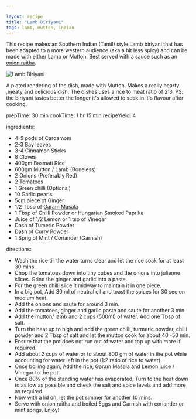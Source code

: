 ```yaml
---

layout: recipe
title: "Lamb Biriyani"
tags: lamb, mutton, indian
---
```


This recipe makes an Southern Indian (Tamil) style Lamb biriyani that has been adapted to a more western audience (aka a bit less spicy)
and can be made with either Lamb or Mutton. Best served with a sauce such as an [onion raitha](/recipes/onion-raitha).

![Lamb Biriyani](/recipes/pix/lamb-biriyani.webp)

A plated rendering of the dish, made with Mutton. Makes a really hearty ,meaty and delicious dish. The dishes uses a rice to meat ratio of 2:3.
PS: the biriyani tastes better the longer it's allowed to soak in it's flavour after cooking.

prepTime: 30 min
cookTime: 1 hr 15 min
recipeYield: 4

ingredients:
- 4-5 pods of Cardamom
- 2-3 Bay leaves
- 3-4 Cinnamon Sticks
- 8 Cloves
- 400gm Basmati Rice
- 600gm Mutton / Lamb (Boneless)
- 2 Onions (Preferably Red)
- 2 Tomatoes
- 1 Green chilli (Optional)
- 10 Garlic pearls
- 5cm piece of Ginger
- 1/2 Tbsp of [Garam Masala](/recipes/garam-masala)
- 1 Tbsp of Chilli Powder or Hungarian Smoked Paprika
- Juice of 1/2 Lemon or 1 tsp of Vinegar
- Dash of Tumeric Powder
- Dash of Curry Powder
- 1 Sprig of Mint / Coriander (Garnish)

directions:
- Wash the rice till the water turns clear and let the rice soak for at least 30 mins.
- Chop the tomatoes down into tiny cubes and the onions into julienne slices. Grind the ginger and garlic into a paste.
- For the green chilli slice it midway to maintain it in one piece.
- In a big pot, Add 30 ml of neutral oil and toast the spices for 30 sec on medium heat.
- Add the onions and saute for around 3 min.
- Add the tomatoes, ginger and garlic paste and saute for another 3 min.
- Add the mutton/ lamb and 2 cups (500ml) of water. Add one Tbsp of salt.
- Turn the heat up to high and add the green chilli, turmeric powder, chilli powder and 2 Tbsp of salt and let the mutton cook for about 40 -50 min.
- Ensure that the pot does not run out of water and top up with more if required.
- Add about 2 cups of water or to about 800 gm of water in the pot while accounting for water left in the pot (1:2 ratio of rice to water).
- Once boiling again, Add the rice, Garam Masala and Lemon juice / Vinegar to the pot.
- Once 80% of the standing water has evaporated, Turn to the heat down to as low as possible and check the salt and spice levels and add more as required.
- Now with a lid on, let the pot simmer for another 10 mins.
- Serve with onion raitha and boiled Eggs and Garnish with coriander or mint sprigs. Enjoy!
